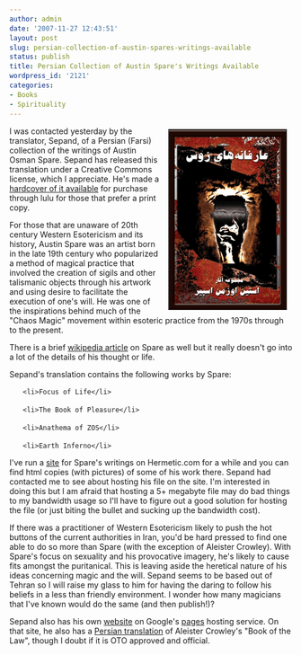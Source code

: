 ```yaml
---
author: admin
date: '2007-11-27 12:43:51'
layout: post
slug: persian-collection-of-austin-spares-writings-available
status: publish
title: Persian Collection of Austin Spare's Writings Available
wordpress_id: '2121'
categories:
- Books
- Spirituality
---
```

<img src="/images/persian-spare.png" alt="Cover Art" align="right" border="1" height="320" hspace="10" vspace="5" width="209" />I was contacted yesterday by the translator, Sepand, of a Persian (Farsi) collection of the writings of Austin Osman Spare. Sepand has released this translation under a Creative Commons license, which I appreciate. He's made a <a href="http://www.lulu.com/content/1460497">hardcover of it available</a> for purchase through lulu for those that prefer a print copy.



For those that are unaware of 20th century Western Esotericism and its history, Austin Spare was an artist born in the late 19th century who popularized a method of magical practice that involved the creation of sigils and other talismanic objects through his artwork and using desire to facilitate the execution of one's will. He was one of the inspirations behind much of the "Chaos Magic" movement within esoteric practice from the 1970s through to the present.



There is a brief <a href="http://en.wikipedia.org/wiki/Austin_Spare">wikipedia article</a> on Spare as well but it really doesn't go into a lot of the details of his thought or life.



Sepand's translation contains the following works by Spare:

<ul>

	<li>Focus of Life</li>

	<li>The Book of Pleasure</li>

	<li>Anathema of ZOS</li>

	<li>Earth Inferno</li>

</ul>

I've run a <a href="http://www.hermetic.com/spare/">site</a> for Spare's writings on Hermetic.com for a while and you can find html copies (with pictures) of some of his work there. Sepand had contacted me to see about hosting his file on the site. I'm interested in doing this but I am afraid that hosting a 5+ megabyte file may do bad things to my bandwidth usage so I'll have to figure out a good solution for hosting the file (or just biting the bullet and sucking up the bandwidth cost).



If there was a practitioner of Western Esotericism likely to push the hot buttons of the current authorities in Iran, you'd be hard pressed to find one able to do so more than Spare (with the exception of Aleister Crowley). With Spare's focus on sexuality and his provocative imagery, he's likely to cause fits amongst the puritanical. This is leaving aside the heretical nature of his ideas concerning magic and the will. Sepand seems to be based out of Tehran so I will raise my glass to him for having the daring to follow his beliefs in a less than friendly environment. I wonder how many magicians that I've known would do the same (and then publish!)?



Sepand also has his own <a href="http://zepand.googlepages.com/">website</a> on Google's <a href="http://pages.google.com">pages</a> hosting service. On that site, he also has a <a href="http://zepand.googlepages.com/AleisterCrowleyBookoftheLaw-Farsi.pdf">Persian translation</a> of Aleister Crowley's "Book of the Law", though I doubt if it is OTO approved and official.
